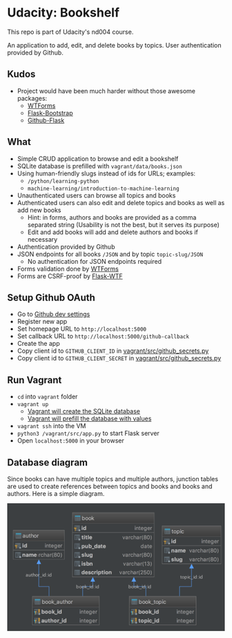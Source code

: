 # Udacity: Bookshelf

This repo is part of Udacity's nd004 course.

An application to add, edit, and delete books by topics. User authentication
provided by Github.

## Kudos

- Project would have been much harder without those awesome packages:
    - [WTForms](https://github.com/wtforms/wtforms/)
    - [Flask-Bootstrap](https://github.com/mbr/flask-bootstrap)
    - [Github-Flask](https://github.com/cenkalti/github-flask)

## What

- Simple CRUD application to browse and edit a bookshelf
- SQLite database is prefilled with `vagrant/data/books.json`
- Using human-friendly slugs instead of ids for URLs; examples:
    - `/python/learning-python`
    - `machine-learning/introduction-to-machine-learning`
- Unauthenticated users can browse all topics and books
- Authenticated users can also edit and delete topics and books as well as add
new books
    - Hint: in forms, authors and books are provided as a comma separated
    string (Usability is not the best, but it serves its purpose)
    - Edit and add books will add and delete authors and books if necessary
- Authentication provided by Github
- JSON endpoints for all books `/JSON` and by topic `topic-slug/JSON`
    - No authentication for JSON endpoints required
- Forms validation done by [WTForms](https://github.com/wtforms/wtforms/)
- Forms are CSRF-proof by [Flask-WTF](https://github.com/lepture/flask-wtf)

## Setup Github OAuth

- Go to [Github dev settings](https://github.com/settings/developers)
- Register new app
- Set homepage URL to `http://localhost:5000`
- Set callback URL to `http://localhost:5000/github-callback`
- Create the app
- Copy client id to `GITHUB_CLIENT_ID` in [vagrant/src/github_secrets.py](vagrant/src/github_secrets.py#L12)
- Copy client id to `GITHUB_CLIENT_SECRET` in [vagrant/src/github_secrets.py](vagrant/src/github_secrets.py#L13)

## Run Vagrant

- `cd` into `vagrant` folder
- `vagrant up`
    - [Vagrant will create the SQLite database](vagrant/Vagrantfile#L21)
    - [Vagrant will prefill the database with values](vagrant/Vagrantfile#L22)
- `vagrant ssh` into the VM
- `python3 /vagrant/src/app.py` to start Flask server
- Open `localhost:5000` in your browser

## Database diagram

Since books can have multiple topics and multiple authors, junction tables are
used to create references between topics and books and books and authors. Here
is a simple diagram.

![Bookshelf database diagram](db_diagram.png)

